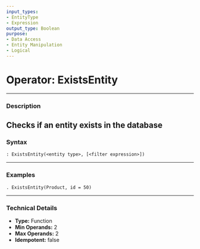```yaml
---
input_types:
- EntityType
- Expression
output_type: Boolean
purpose:
- Data Access
- Entity Manipulation
- Logical
---
```

# Operator: ExistsEntity
---
### **Description**
Checks if an entity exists in the database
---
### **Syntax**
```
: ExistsEntity(<entity type>, [<filter expression>])
```
---
### **Examples**
```
. ExistsEntity(Product, id = 50)
```
---
### **Technical Details**
- **Type:** Function
- **Min Operands:** 2
- **Max Operands:** 2
- **Idempotent:** false